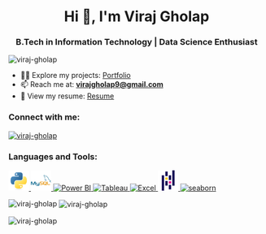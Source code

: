 <h1 align="center">Hi 👋, I'm Viraj Gholap</h1>  
<h3 align="center">B.Tech in Information Technology | Data Science Enthusiast</h3>  

<p align="left"> <img src="https://komarev.com/ghpvc/?username=viraj-gholap&label=Profile%20views&color=0e75b6&style=flat" alt="viraj-gholap" /> </p>  

- 👨‍💻 Explore my projects: [Portfolio](https://virajgholap.pages.dev/)  
- 📫 Reach me at: **virajgholap9@gmail.com**  
- 📄 View my resume: [Resume](https://virajgholap.pages.dev/assets/docs/your-cv.pdf)  

<h3 align="left">Connect with me:</h3>  
<p align="left">  
<a href="https://linkedin.com/in/viraj-gholap" target="blank"><img align="center" src="https://raw.githubusercontent.com/rahuldkjain/github-profile-readme-generator/master/src/images/icons/Social/linked-in-alt.svg" alt="viraj-gholap" height="30" width="40" /></a>  
</p>  

<h3 align="left">Languages and Tools:</h3>  
<p align="left">  
<a href="https://www.python.org" target="_blank" rel="noreferrer"> <img src="https://raw.githubusercontent.com/devicons/devicon/master/icons/python/python-original.svg" alt="python" width="40" height="40"/> </a>  
<a href="https://www.mysql.com/" target="_blank" rel="noreferrer"> <img src="https://raw.githubusercontent.com/devicons/devicon/master/icons/mysql/mysql-original-wordmark.svg" alt="mysql" width="40" height="40"/> </a>  
<a href="https://powerbi.microsoft.com/" target="_blank" rel="noreferrer"> <img src="https://raw.githubusercontent.com/microsoft/PowerBI-Icons/main/SVG/Power-BI.svg" alt="Power BI" width="40" height="40"/> </a>  
<a href="https://www.tableau.com/" target="_blank" rel="noreferrer"> <img src="https://img.icons8.com/color/48/000000/tableau-software.png" alt="Tableau" width="40" height="40"/> </a>  
<a href="https://www.microsoft.com/en-us/microsoft-365/excel" target="_blank" rel="noreferrer"> <img src="https://img.icons8.com/color/48/000000/microsoft-excel-2019.png" alt="Excel" width="40" height="40"/> </a>  
<a href="https://pandas.pydata.org/" target="_blank" rel="noreferrer"> <img src="https://raw.githubusercontent.com/devicons/devicon/2ae2a900d2f041da66e950e4d48052658d850630/icons/pandas/pandas-original.svg" alt="pandas" width="40" height="40"/> </a>  
<a href="https://seaborn.pydata.org/" target="_blank" rel="noreferrer"> <img src="https://seaborn.pydata.org/_images/logo-mark-lightbg.svg" alt="seaborn" width="40" height="40"/> </a>  
</p>  

<p><img align="left" src="https://github-readme-stats.vercel.app/api/top-langs?username=viraj-gholap&show_icons=true&locale=en&layout=compact" alt="viraj-gholap" /></p>  
<p>&nbsp;<img align="center" src="https://github-readme-stats.vercel.app/api?username=viraj-gholap&show_icons=true&locale=en" alt="viraj-gholap" /></p>  
<p><img align="center" src="https://github-readme-streak-stats.herokuapp.com/?user=viraj-gholap&" alt="viraj-gholap" /></p>
